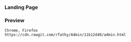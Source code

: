### Landing Page

### Preview

```
Chrome, Firefox
https://cdn.rawgit.com/rfathy/Admin/11b12d40/admin.html
```
